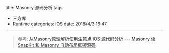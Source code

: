 title: Masonry 源码分析
tags: 
- 三方库
- Runtime
categories: iOS
date: 2018/4/3 16:47
---

> 参考:
> [从Masonry原理解析使用注意点](https://www.jianshu.com/p/0d136ab59595)
> [iOS 源代码分析 --- Masonry](https://github.com/Draveness/analyze/blob/master/contents/Masonry/iOS%20源代码分析%20---%20Masonry.md)
> [读 SnapKit 和 Masonry 自动布局框架源码](https://ming1016.github.io/2018/04/07/read-snapkit-and-masonry-source-code/)

